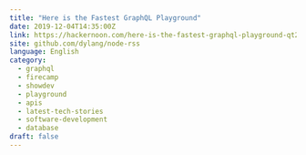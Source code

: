 ```yaml
---
title: "Here is the Fastest GraphQL Playground"
date: 2019-12-04T14:35:00Z
link: https://hackernoon.com/here-is-the-fastest-graphql-playground-qt2534a8?source=rss&utm_medium=RSS&utm_source=news.12bit.vn
site: github.com/dylang/node-rss
language: English
category:
  - graphql
  - firecamp
  - showdev
  - playground
  - apis
  - latest-tech-stories
  - software-development
  - database
draft: false
---
```

